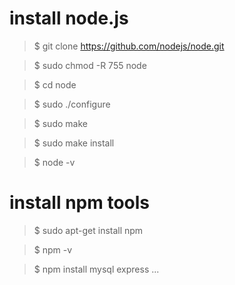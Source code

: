 # install node.js

>$ git clone https://github.com/nodejs/node.git

>$ sudo chmod -R 755 node

>$ cd node

>$ sudo ./configure

>$ sudo make

>$ sudo make install

>$ node -v

# install npm tools

>$ sudo apt-get install npm

>$ npm -v

>$ npm install mysql express ...
